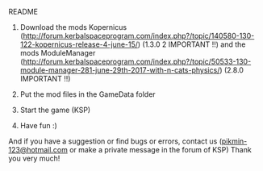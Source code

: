 README

1. Download the mods Kopernicus (http://forum.kerbalspaceprogram.com/index.php?/topic/140580-130-122-kopernicus-release-4-june-15/) (1.3.0 2 IMPORTANT !!) and the mods ModuleManager (http://forum.kerbalspaceprogram.com/index.php?/topic/50533-130-module-manager-281-june-29th-2017-with-n-cats-physics/) (2.8.0 IMPORTANT !!)

2. Put the mod files in the GameData folder

3. Start the game (KSP)

4. Have fun :)

And if you have a suggestion or find bugs or errors, contact us (pikmin-123@hotmail.com or make a private message in the forum of KSP) Thank you very much!

